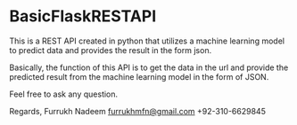 # BasicFlaskRESTAPI
This is a REST API created in python that utilizes a machine learning model to predict data and provides the result in the form json.

Basically, the function of this API is to get the data in the url and provide the predicted result from the machine learning model in the form of JSON. 


Feel free to ask any question. 


Regards, 
Furrukh Nadeem 
furrukhmfn@gmail.com
+92-310-6629845
